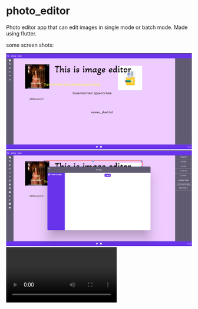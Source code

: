 # photo_editor

Photo editor app that can edit images in single mode or batch mode. Made using flutter.

some screen shots:

![Screenshot](screenshots/s1.png)
![Screenshot](screenshots/s2.png)
![](https://github.com/Haidar0096/Image-Editor-Desktop/blob/master/screenshots/image_editor_tutorial.mkv)
